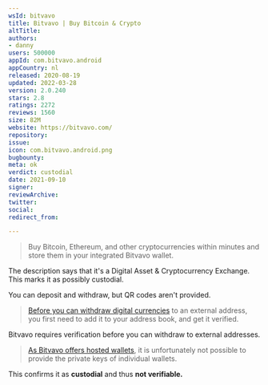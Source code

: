 ```yaml
---
wsId: bitvavo
title: Bitvavo | Buy Bitcoin & Crypto
altTitle: 
authors:
- danny
users: 500000
appId: com.bitvavo.android
appCountry: nl
released: 2020-08-19
updated: 2022-03-28
version: 2.0.240
stars: 2.8
ratings: 2272
reviews: 1560
size: 82M
website: https://bitvavo.com/
repository: 
issue: 
icon: com.bitvavo.android.png
bugbounty: 
meta: ok
verdict: custodial
date: 2021-09-10
signer: 
reviewArchive: 
twitter: 
social: 
redirect_from: 

---
```


> Buy Bitcoin, Ethereum, and other cryptocurrencies within minutes and store them in your integrated Bitvavo wallet.

The description says that it's a Digital Asset & Cryptocurrency Exchange. This marks it as possibly custodial.

You can deposit and withdraw, but QR codes aren't provided.

> [Before you can withdraw digital currencies](https://support.bitvavo.com/l/en/article/vp1kqa4i31-send-to-external-wallet) to an external address, you first need to add it to your address book, and get it verified.

Bitvavo requires verification before you can withdraw to external addresses.

> [As Bitvavo offers hosted wallets](https://support.bitvavo.com/l/en/article/3csr6klkfp-private-keys-hosted-wallet), it is unfortunately not possible to provide the private keys of individual wallets. 

This confirms it as **custodial** and thus **not verifiable.**
